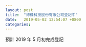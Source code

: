 ```yaml
---
layout: post
title:  "博橡科技股份有限公司登記中"
date:   2019-05-02 12:54:07 +0800
categories: 
---
```


預計 2019 年 5 月初完成登記
